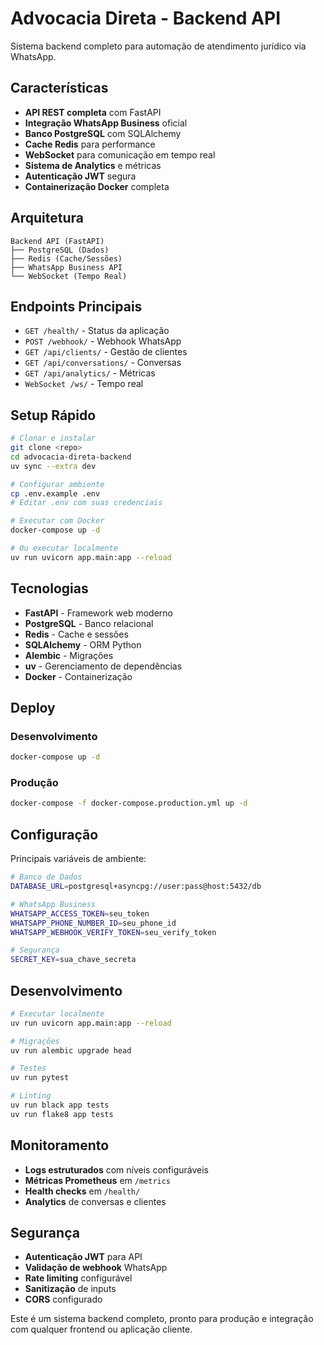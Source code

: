 # Advocacia Direta - Backend API

Sistema backend completo para automação de atendimento jurídico via WhatsApp.

## Características

- **API REST completa** com FastAPI
- **Integração WhatsApp Business** oficial
- **Banco PostgreSQL** com SQLAlchemy
- **Cache Redis** para performance
- **WebSocket** para comunicação em tempo real
- **Sistema de Analytics** e métricas
- **Autenticação JWT** segura
- **Containerização Docker** completa

## Arquitetura

```
Backend API (FastAPI)
├── PostgreSQL (Dados)
├── Redis (Cache/Sessões)
├── WhatsApp Business API
└── WebSocket (Tempo Real)
```

## Endpoints Principais

- `GET /health/` - Status da aplicação
- `POST /webhook/` - Webhook WhatsApp
- `GET /api/clients/` - Gestão de clientes
- `GET /api/conversations/` - Conversas
- `GET /api/analytics/` - Métricas
- `WebSocket /ws/` - Tempo real

## Setup Rápido

```bash
# Clonar e instalar
git clone <repo>
cd advocacia-direta-backend
uv sync --extra dev

# Configurar ambiente
cp .env.example .env
# Editar .env com suas credenciais

# Executar com Docker
docker-compose up -d

# Ou executar localmente
uv run uvicorn app.main:app --reload
```

## Tecnologias

- **FastAPI** - Framework web moderno
- **PostgreSQL** - Banco relacional
- **Redis** - Cache e sessões
- **SQLAlchemy** - ORM Python
- **Alembic** - Migrações
- **uv** - Gerenciamento de dependências
- **Docker** - Containerização

## Deploy

### Desenvolvimento
```bash
docker-compose up -d
```

### Produção
```bash
docker-compose -f docker-compose.production.yml up -d
```

## Configuração

Principais variáveis de ambiente:

```bash
# Banco de Dados
DATABASE_URL=postgresql+asyncpg://user:pass@host:5432/db

# WhatsApp Business
WHATSAPP_ACCESS_TOKEN=seu_token
WHATSAPP_PHONE_NUMBER_ID=seu_phone_id
WHATSAPP_WEBHOOK_VERIFY_TOKEN=seu_verify_token

# Segurança
SECRET_KEY=sua_chave_secreta
```

## Desenvolvimento

```bash
# Executar localmente
uv run uvicorn app.main:app --reload

# Migrações
uv run alembic upgrade head

# Testes
uv run pytest

# Linting
uv run black app tests
uv run flake8 app tests
```

## Monitoramento

- **Logs estruturados** com níveis configuráveis
- **Métricas Prometheus** em `/metrics`
- **Health checks** em `/health/`
- **Analytics** de conversas e clientes

## Segurança

- **Autenticação JWT** para API
- **Validação de webhook** WhatsApp
- **Rate limiting** configurável
- **Sanitização** de inputs
- **CORS** configurado

Este é um sistema backend completo, pronto para produção e integração com qualquer frontend ou aplicação cliente.